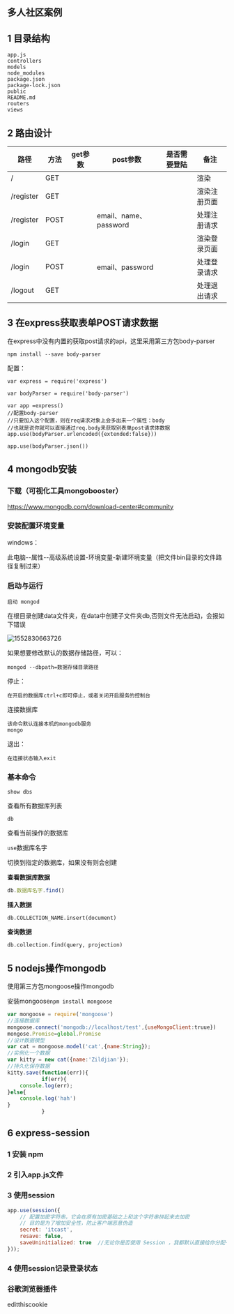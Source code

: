 ## 多人社区案例

## 1 目录结构

```
app.js
controllers
models
node_modules
package.json
package-lock.json
public
README.md
routers
views
```



## 2 路由设计

| 路径      | 方法 | get参数 | post参数              | 是否需要登陆 | 备注         |
| --------- | ---- | ------- | --------------------- | ------------ | ------------ |
| /         | GET  |         |                       |              | 渲染         |
| /register | GET  |         |                       |              | 渲染注册页面 |
| /register | POST |         | email、name、password |              | 处理注册请求 |
| /login    | GET  |         |                       |              | 渲染登录页面 |
| /login    | POST |         | email、password       |              | 处理登录请求 |
| /logout   | GET  |         |                       |              | 处理退出请求 |

## 3 在express获取表单POST请求数据

在express中没有内置的获取post请求的api，这里采用第三方包body-parser

```shell
npm install --save body-parser
```

配置：

```shell
var express = require('express')

var bodyParser = require('body-parser')

var app =express()
//配置body-parser
//只要加入这个配置，则在req请求对象上会多出来一个属性：body
//也就是说你就可以直接通过req.body来获取别表单post请求体数据
app.use(bodyParser.urlencoded({extended:false}))

app.use(bodyParser.json())
```

## 4 mongodb安装

### 下载（可视化工具mongobooster）

<https://www.mongodb.com/download-center#community> 

### 安装配置环境变量

windows：

此电脑--属性--高级系统设置-环境变量-新建环境变量（把文件bin目录的文件路径复制过来）

### 启动与运行

```shell
启动 mongod
```

在根目录创建data文件夹，在data中创建子文件夹db,否则文件无法启动，会报如下错误

![1552830663726](C:\Users\哈哈\AppData\Local\Temp\1552830663726.png)

如果想要修改默认的数据存储路径，可以：

```shell
mongod --dbpath=数据存储目录路径
```

停止：

```
在开启的数据库ctrl+c即可停止，或者关闭开启服务的控制台
```

连接数据库

```
该命令默认连接本机的mongodb服务
mongo
```

退出：

```
在连接状态输入exit 
```

### 基本命令

`show dbs`

查看所有数据库列表

`db`

查看当前操作的数据库

`use`数据库名字

切换到指定的数据库，如果没有则会创建

**查看数据库数据**

```javascript
db.数据库名字.find()
```

**插入数据**

```
db.COLLECTION_NAME.insert(document)
```

**查询数据**

```
db.collection.find(query, projection)
```

## 5 nodejs操作mongodb

使用第三方包mongoose操作mongodb

安装mongoose`npm install mongoose`

```javascript
var mongoose = require('mongoose')
//连接数据库
mongoose.connect('mongodb://localhost/test',{useMongoClient:truue})
mongose.Promise=global.Promise
//设计数据模型
var cat = mongoose.model('cat',{name:String});
//实例化一个数据
var kitty = new cat({name:'Zildjian'});
//持久化保存数据
kitty.save(function(err)){
           if(err){
    console.log(err);
}else{
    console.log('hah')
}
           }
```



## 6 express-session

### 1 安装 npm

### 2 引入app.js文件

### 3 使用session

```javascript
app.use(session({
    // 配置加密字符串，它会在原有加密基础之上和这个字符串拼起来去加密
    // 目的是为了增加安全性，防止客户端恶意伪造
    secret: 'itcast',
    resave: false,
    saveUninitialized: true  //无论你是否使用 Session ，我都默认直接给你分配一把钥匙
}));
```

### 4 使用session记录登录状态











### 谷歌浏览器插件

editthiscookie